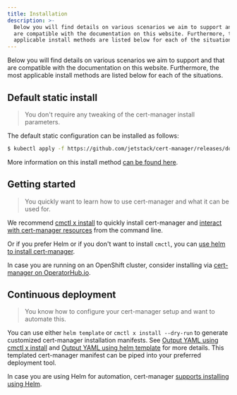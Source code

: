 ```yaml
---
title: Installation
description: >-
  Below you will find details on various scenarios we aim to support and that
  are compatible with the documentation on this website. Furthermore, the most
  applicable install methods are listed below for each of the situations.
---
```


Below you will find details on various scenarios we aim to support and that are
compatible with the documentation on this website. Furthermore, the most
applicable install methods are listed below for each of the situations.

## Default static install

> You don't require any tweaking of the cert-manager install parameters.

The default static configuration can be installed as follows:

```bash
$ kubectl apply -f https://github.com/jetstack/cert-manager/releases/download/v1.6.1/cert-manager.yaml
```

More information on this install method [can be found here](./kubectl/).

## Getting started

> You quickly want to learn how to use cert-manager and what it can be used for.

We recommend [cmctl x install](./cmctl/) to quickly install cert-manager and
[interact with cert-manager resources](../usage/cmctl/) from the command line.

Or if you prefer Helm or if you don't want to install `cmctl`, you can
[use helm to install cert-manager](./helm/).

In case you are running on an OpenShift cluster, consider installing via
[cert-manager on OperatorHub.io](./operator-lifecycle-manager/).

## Continuous deployment

> You know how to configure your cert-manager setup and want to automate this.

You can use either `helm template` or `cmctl x install --dry-run` to generate
customized cert-manager installation manifests. See
[Output YAML using cmctl x install](./cmctl/#output-yaml) and
[Output YAML using helm template](./helm/#output-yaml) for more details. This
templated cert-manager manifest can be piped into your preferred deployment
tool.

In case you are using Helm for automation, cert-manager
[supports installing using Helm](./helm/).
